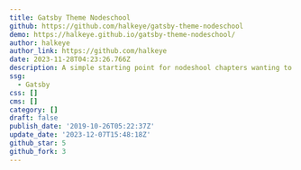 ```yaml
---
title: Gatsby Theme Nodeschool
github: https://github.com/halkeye/gatsby-theme-nodeschool
demo: https://halkeye.github.io/gatsby-theme-nodeschool/
author: halkeye
author_link: https://github.com/halkeye
date: 2023-11-28T04:23:26.766Z
description: A simple starting point for nodeshool chapters wanting to have gatsby
ssg:
  - Gatsby
css: []
cms: []
category: []
draft: false
publish_date: '2019-10-26T05:22:37Z'
update_date: '2023-12-07T15:48:18Z'
github_star: 5
github_fork: 3
---
```

